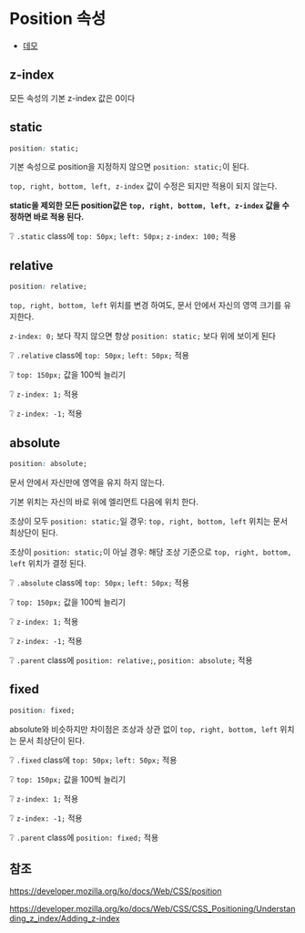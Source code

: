 # Position 속성

* [데모](https://ovdncids.github.io/html-css-curriculum/position)

## z-index
모든 속성의 기본 z-index 값은 0이다

<!-- 구글 색상
파란색: #4285F4
빨간색: #EA4335
노란색: #FBBC05
녹색: #34A853 -->

## static
```css
position: static;
```
기본 속성으로 position을 지정하지 않으면 `position: static;`이 된다.

`top, right, bottom, left, z-index` 값이 수정은 되지만 적용이 되지 않는다.

**static을 제외한 모든 position값은 `top, right, bottom, left, z-index` 값을 수정하면 바로 적용 된다.**

❔ `.static` class에 `top: 50px;` `left: 50px;` `z-index: 100;` 적용

## relative
```css
position: relative;
```
`top, right, bottom, left` 위치를 변경 하여도, 문서 안에서 자신의 영역 크기를 유지한다.

`z-index: 0;` 보다 작지 않으면 항상 `position: static;` 보다 위에 보이게 된다

❔ `.relative` class에 `top: 50px;` `left: 50px;` 적용

❔ `top: 150px;` 값을 100씩 늘리기

❔ `z-index: 1;` 적용

❔ `z-index: -1;` 적용

## absolute
```css
position: absolute;
```
문서 안에서 자신만에 영역을 유지 하지 않는다.

기본 위치는 자신의 바로 위에 엘리먼트 다음에 위치 한다.

조상이 모두 `position: static;`일 경우: `top, right, bottom, left` 위치는 문서 최상단이 된다.

조상이 `position: static;`이 아닐 경우: 해당 조상 기준으로 `top, right, bottom, left` 위치가 결정 된다.

❔ `.absolute` class에 `top: 50px;` `left: 50px;` 적용

❔ `top: 150px;` 값을 100씩 늘리기

❔ `z-index: 1;` 적용

❔ `z-index: -1;` 적용

❔ `.parent` class에 `position: relative;`,  `position: absolute;` 적용

## fixed
```css
position: fixed;
```
absolute와 비슷하지만 차이점은 조상과 상관 없이 `top, right, bottom, left` 위치는 문서 최상단이 된다.

❔ `.fixed` class에 `top: 50px;` `left: 50px;` 적용

❔ `top: 150px;` 값을 100씩 늘리기

❔ `z-index: 1;` 적용

❔ `z-index: -1;` 적용

❔ `.parent` class에 `position: fixed;` 적용

## 참조
https://developer.mozilla.org/ko/docs/Web/CSS/position

https://developer.mozilla.org/ko/docs/Web/CSS/CSS_Positioning/Understanding_z_index/Adding_z-index
